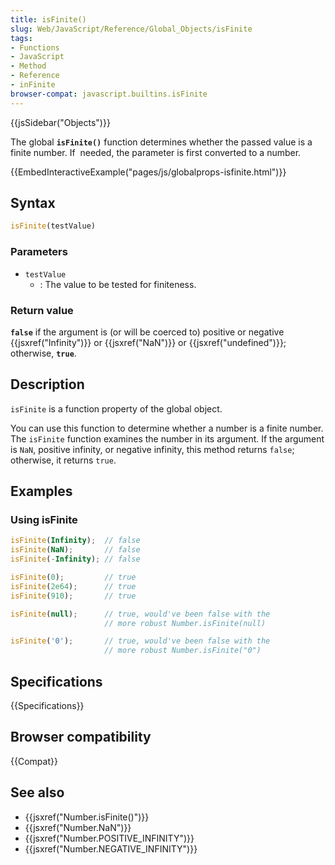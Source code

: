 ```yaml
---
title: isFinite()
slug: Web/JavaScript/Reference/Global_Objects/isFinite
tags:
- Functions
- JavaScript
- Method
- Reference
- inFinite
browser-compat: javascript.builtins.isFinite
---
```

{{jsSidebar("Objects")}}

The global **`isFinite()`** function determines whether the passed value is a
finite number. If  needed, the parameter is first converted to a number.

{{EmbedInteractiveExample("pages/js/globalprops-isfinite.html")}}

## Syntax

```js
isFinite(testValue)
```

### Parameters

*   `testValue`
    *   : The value to be tested for finiteness.

### Return value

**`false`** if the argument is (or will be coerced to) positive or negative
{{jsxref("Infinity")}} or {{jsxref("NaN")}} or
{{jsxref("undefined")}}; otherwise, **`true`**.

## Description

`isFinite` is a function property of the global object.

You can use this function to determine whether a number is a finite number. The
`isFinite` function examines the number in its argument. If the argument is
`NaN`, positive infinity, or negative infinity, this method returns `false`;
otherwise, it returns `true`.

## Examples

### Using isFinite

```js
isFinite(Infinity);  // false
isFinite(NaN);       // false
isFinite(-Infinity); // false

isFinite(0);         // true
isFinite(2e64);      // true
isFinite(910);       // true

isFinite(null);      // true, would've been false with the
                     // more robust Number.isFinite(null)

isFinite('0');       // true, would've been false with the
                     // more robust Number.isFinite("0")
```

## Specifications

{{Specifications}}

## Browser compatibility

{{Compat}}

## See also

*   {{jsxref("Number.isFinite()")}}
*   {{jsxref("Number.NaN")}}
*   {{jsxref("Number.POSITIVE_INFINITY")}}
*   {{jsxref("Number.NEGATIVE_INFINITY")}}
